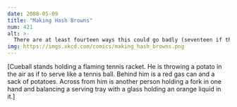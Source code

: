 ```yaml
---
date: 2008-05-09
title: "Making Hash Browns"
num: 421
alt: >-
  There are at least fourteen ways this could go badly (seventeen if that fork is a dangerous crossbreed.)
img: https://imgs.xkcd.com/comics/making_hash_browns.png
---
```

[Cueball stands holding a flaming tennis racket. He is throwing a potato in the air as if to serve like a tennis ball. Behind him is a red gas can and a sack of potatoes. Across from him is another person holding a fork in one hand and balancing a serving tray with a glass holding an orange liquid in it.]